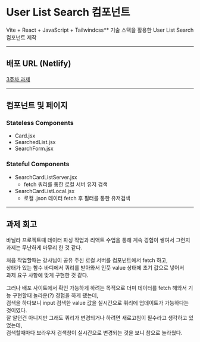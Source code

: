 # User List Search 컴포넌트

Vite + React + JavaScript + Tailwindcss\*\* 기술 스택을 활용한 User List Search 컴포넌트 제작

---

## 배포 URL (Netlify)

[3주차 과제](https://vocal-valkyrie-a7192a.netlify.app/)

---

## 컴포넌트 및 페이지

### Stateless Components

- Card.jsx
- SearchedList.jsx
- SearchForm.jsx

### Stateful Components

- SearchCardListServer.jsx
  - fetch 쿼리를 통한 로컬 서버 유저 검색
- SearchCardListLocal.jsx
  - 로컬 .json 데이터 fetch 후 필터를 통한 유저검색

---

## 과제 회고

바닐라 프로젝트때 데이터 파싱 작업과 리액트 수업을 통해 계속 경험이 쌓여서 그런지 과제는 무난하게 마무리 한 것 같다.

처음 작업할때는 강사님이 공유 주신 로컬 서버를 컴포넌트에서 fetch 하고,  
상태가 있는 함수 바디에서 쿼리를 받아와서 인풋 value 상태에 초기 값으로 넣어서  
과제 요구 사항에 맞게 구현한 것 같다.

그러나 배포 사이트에서 확인 가능하게 하려는 목적으로 더미 데이터를 fetch 해와서 기능 구현할때 놀라운(?) 경험을 하게 됐는데,  
검색을 하다보니 input 검색한 value 값을 실시간으로 쿼리에 업데이트가 가능하다는 것이였다.  
잘 알던건 아니지만 그래도 쿼리가 변경되거나 하려면 새로고침이 필수라고 생각하고 있었는데,  
검색할때마다 브라우저 검색창이 실시간으로 변경되는 것을 보니 참으로 놀라웠다.
